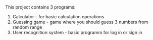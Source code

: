This project contains 3 programs:
1. Calculator - for basic calculation operations
2. Guessing game - game where you should guess 3 numbers from random range
3. User recognition system - basic programm for log in or sign in

